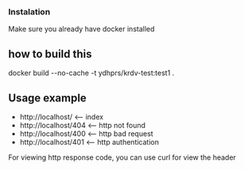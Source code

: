 ### Instalation
Make sure you already have docker installed

## how to build this
docker build --no-cache -t ydhprs/krdv-test:test1 .

## Usage example

- http://localhost/ <-- index 
- http://localhost/404 <-- http not found
- http://localhost/400 <-- http bad request
- http://localhost/401 <-- http authentication

For viewing http response code, you can use curl for view the header
